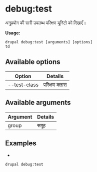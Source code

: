 # debug:test
अनुप्रयोग की सारी उपलब्ध परिक्षण यूनिटो को दिखाएँ।

**Usage:**
```
drupal debug:test [arguments] [options]
td
```

## Available options
Option | Details
-------|-------------
--test-class | परिक्षण क्लास

## Available arguments
Argument | Details
---------|-------------
group | समूह

## Examples
* 
```
drupal debug:test
```
